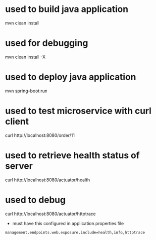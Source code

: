 # used to build java application
mvn clean install
# used for debugging
mvn clean install -X
# used to deploy java application
mvn spring-boot:run
# used to test microservice with curl client
curl http://localhost:8080/order/11
# used to retrieve health status of server
curl http://localhost:8080/actuator/health
# used to debug
curl http://localhost:8080/actuator/httptrace
* must have this configured in application.properties file
```
management.endpoints.web.exposure.include=health,info,httptrace
```



